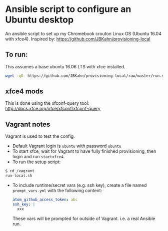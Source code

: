 # Ansible script to configure an Ubuntu desktop

An ansible script to set up my Chromebook crouton Linux OS (Ubuntu 16.04 with xfce4).
Inspired by: https://github.com/JBKahn/provisioning-local

## To run:
This assumes a base ubuntu 16.06 LTS with xfce installed.

```bash
wget -qO- https://github.com/JBKahn/provisioning-local/raw/master/run.sh | bash
```

## xfce4 mods
This is done using the xfconf-query tool:
http://docs.xfce.org/xfce/xfconf/xfconf-query

## Vagrant notes
Vagrant is used to test the config.

* Default Vagrant login is `ubuntu` with password `ubuntu`
* To start xfce, wait for Vagrant to have fully finished provisioning, then login and run `startxfce4`.
* To run the setup script:
```sh
$ cd /vagrant
run-local.sh
```
* To include runtime/secret vars (e.g. ssh key), create a file named `prompt_vars.yml` with the following content:
  ```yml
  atom_github_access_token: abc
  ssh_key: |
    xxx
  ```
  These vars will be prompted for outside of Vagrant. i.e. a real Ansible run.

